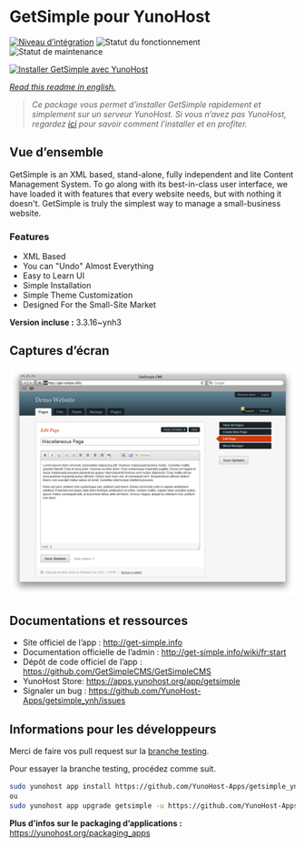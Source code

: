 <!--
N.B.: This README was automatically generated by https://github.com/YunoHost/apps/tree/master/tools/README-generator
It shall NOT be edited by hand.
-->

# GetSimple pour YunoHost

[![Niveau d’intégration](https://dash.yunohost.org/integration/getsimple.svg)](https://dash.yunohost.org/appci/app/getsimple) ![Statut du fonctionnement](https://ci-apps.yunohost.org/ci/badges/getsimple.status.svg) ![Statut de maintenance](https://ci-apps.yunohost.org/ci/badges/getsimple.maintain.svg)

[![Installer GetSimple avec YunoHost](https://install-app.yunohost.org/install-with-yunohost.svg)](https://install-app.yunohost.org/?app=getsimple)

*[Read this readme in english.](./README.md)*

> *Ce package vous permet d’installer GetSimple rapidement et simplement sur un serveur YunoHost.
Si vous n’avez pas YunoHost, regardez [ici](https://yunohost.org/#/install) pour savoir comment l’installer et en profiter.*

## Vue d’ensemble

GetSimple is an XML based, stand-alone, fully independent and lite Content Management System. To go along with its best-in-class user interface, we have loaded it with features that every website needs, but with nothing it doesn't. GetSimple is truly the simplest way to manage a small-business website.

### Features

- XML Based
- You can "Undo" Almost Everything
- Easy to Learn UI
- Simple Installation
- Simple Theme Customization
- Designed For the Small-Site Market

**Version incluse :** 3.3.16~ynh3

## Captures d’écran

![Capture d’écran de GetSimple](./doc/screenshots/screenshot_editpage.png)

## Documentations et ressources

* Site officiel de l’app : <http://get-simple.info>
* Documentation officielle de l’admin : <http://get-simple.info/wiki/fr:start>
* Dépôt de code officiel de l’app : <https://github.com/GetSimpleCMS/GetSimpleCMS>
* YunoHost Store: <https://apps.yunohost.org/app/getsimple>
* Signaler un bug : <https://github.com/YunoHost-Apps/getsimple_ynh/issues>

## Informations pour les développeurs

Merci de faire vos pull request sur la [branche testing](https://github.com/YunoHost-Apps/getsimple_ynh/tree/testing).

Pour essayer la branche testing, procédez comme suit.

``` bash
sudo yunohost app install https://github.com/YunoHost-Apps/getsimple_ynh/tree/testing --debug
ou
sudo yunohost app upgrade getsimple -u https://github.com/YunoHost-Apps/getsimple_ynh/tree/testing --debug
```

**Plus d’infos sur le packaging d’applications :** <https://yunohost.org/packaging_apps>